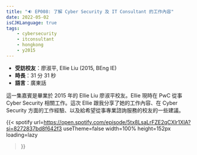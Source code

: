 ```yaml
---
title: "🔉 EP008: 了解 Cyber Security 及 IT Consultant 的工作內容"
date: 2022-05-02
isCJKLanguage: true
tags:
    - cybersecurity
    - itconsultant
    - hongkong
    - y2015
---
```


- **受訪校友**：廖淑平, Ellie Liu (2015, BEng IE)
- **時長**：31 分 31 秒
- **語言**：廣東話

<!--more-->

這一集嘉賓是畢業於 2015 年的 Ellie Liu 廖淑平校友。Ellie 現時在 PwC 從事 Cyber Security 相關工作。這次 Ellie 跟我分享了她的工作內容、在 Cyber Security 方面的工作經驗、以及給希望從事專業諮詢服務的校友的一些建議。

{{< spotify 
  url=https://open.spotify.com/episode/5tx8LsaLrFZE2qCXlr1XlA?si=8272837bd8f642f3
  useTheme=false
  width=100%
  height=152px
  loading=lazy
>}}
